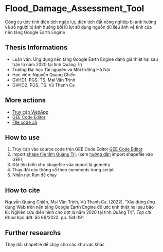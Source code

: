 # Flood_Damage_Assessment_Tool
Công cụ ước tính diện tích ngập lụt, diện tích đất nông nghiệp bị ảnh hưởng và số người bị ảnh hưởng bỡi lũ lụt
sử dụng nguồn dữ liệu ảnh vệ tinh của nền tảng Google Earth Engine

## Thesis Informations
- Luận văn: Ứng dụng nền tảng Google Earth Engine đánh giá thiệt hại sau trận lũ năm 2020 tại tỉnh Quảng Trị
- Trường Đại học Tài nguyên và Môi trường Hà Nội
- Học viên: Nguyễn Quang Chiến
- GVHD1. PGS. TS. Mai Văn Trịnh
- GVHD2. PGS. TS. Vũ Thanh Ca

## More actions
- [Truy cập WebApp](https://chiennguyen7165.users.earthengine.app/view/flood-damage-assessment-tool)
- [GEE Code Editor](https://code.earthengine.google.com/6afcda3369b04dd634bde0adf20d83c6)
- [FIle code JS](https://github.com/chiennguyen7165/Flood_Damage_Assessment_Tool/blob/main/gee_script.js)

## How to use
1. Truy cập vào source code trên GEE Code Editor [GEE Code Editor](https://code.earthengine.google.com/6afcda3369b04dd634bde0adf20d83c6)
2. Import [shape file tỉnh Quảng Trị](https://github.com/chiennguyen7165/Flood_Damage_Assessment_Tool/blob/main/shapefile_QT.rar), (xem [hướng dẫn](https://developers.google.com/earth-engine/guides/table_upload#:~:text=4326%20before%20uploading.-,Upload%20a%20Shapefile,on%20your%20local%20file%20system.) import shapefile vào GEE), 
3. Đặt tên biến cho shapefile vừa import là gemetry
4. Thay đổi các thông số theo comments trong script
5. Nhấn nút Run để chạy

## How to cite
Nguyễn Quang Chiến, Mai Văn Trịnh, Vũ Thanh Ca. (2022). "Xây dựng ứng dụng Web trên nền tảng Google Earth Engine để ước tính thiệt hại sau bão lũ: Nghiên cứu điển hình cho đợt lũ năm 2020 tại tỉnh Quảng Trị". *Tạp chí Khoa học đất*. Số 69/2022. pp. 184-191

## Further researchs
Thay đổi shapefile để chạy cho các khu vực khác

